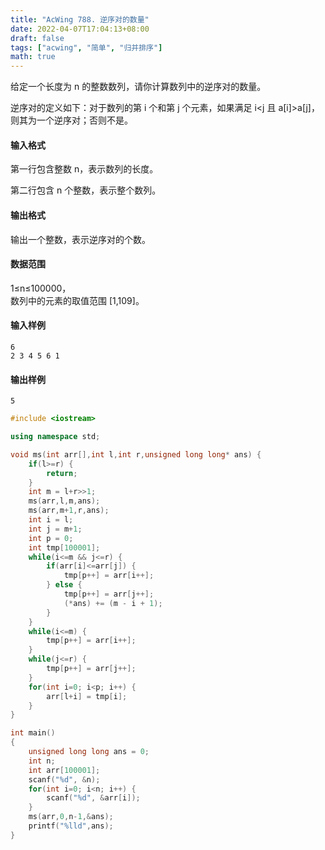 ```yaml
---
title: "AcWing 788. 逆序对的数量"
date: 2022-04-07T17:04:13+08:00
draft: false
tags: ["acwing", "简单", "归并排序"]
math: true
---
```


给定一个长度为 n 的整数数列，请你计算数列中的逆序对的数量。

逆序对的定义如下：对于数列的第 i 个和第 j 个元素，如果满足 i<j 且 a[i]>a[j]，则其为一个逆序对；否则不是。

<!--more-->

#### 输入格式

第一行包含整数 n，表示数列的长度。

第二行包含 n 个整数，表示整个数列。

#### 输出格式

输出一个整数，表示逆序对的个数。

#### 数据范围

1≤n≤100000，  
数列中的元素的取值范围 [1,109]。

#### 输入样例

```
6
2 3 4 5 6 1
```

#### 输出样例

```
5
```

```cpp
#include <iostream>

using namespace std;

void ms(int arr[],int l,int r,unsigned long long* ans) {
    if(l>=r) {
        return;
    }
    int m = l+r>>1;
    ms(arr,l,m,ans);
    ms(arr,m+1,r,ans);
    int i = l;
    int j = m+1;
    int p = 0;
    int tmp[100001];
    while(i<=m && j<=r) {
        if(arr[i]<=arr[j]) {
            tmp[p++] = arr[i++];
        } else {
            tmp[p++] = arr[j++];
            (*ans) += (m - i + 1);
        }
    }
    while(i<=m) {
        tmp[p++] = arr[i++];
    }
    while(j<=r) {
        tmp[p++] = arr[j++];
    }
    for(int i=0; i<p; i++) {
        arr[l+i] = tmp[i];
    }
}

int main()
{
    unsigned long long ans = 0;
    int n;
    int arr[100001];
    scanf("%d", &n);
    for(int i=0; i<n; i++) {
        scanf("%d", &arr[i]);
    }
    ms(arr,0,n-1,&ans);
    printf("%lld",ans);
}
```
